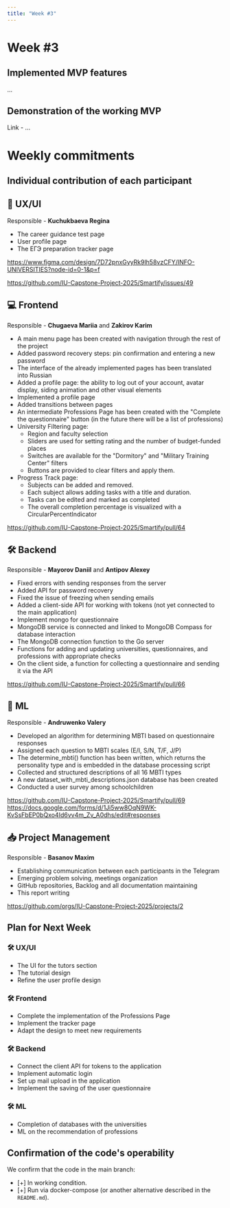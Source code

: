 ```yaml
---
title: "Week #3"
---
```


# **Week #3**

## Implemented MVP features

...

## Demonstration of the working MVP

Link - ...

# Weekly commitments

## Individual contribution of each participant


## 🎨 UX/UI

Responsible - **Kuchukbaeva Regina**
 - The career guidance test page
 - User profile page
 - The ЕГЭ preparation tracker page

https://www.figma.com/design/7D72pnxGyyRk9lh58vzCFY/INFO-UNIVERSITIES?node-id=0-1&p=f

https://github.com/IU-Capstone-Project-2025/Smartify/issues/49

## 💻 Frontend

Responsible - **Chugaeva Mariia** and **Zakirov Karim**

- A main menu page has been created with navigation through the rest of the project
- Added password recovery steps: pin confirmation and entering a new password
- The interface of the already implemented pages has been translated into Russian
- Added a profile page: the ability to log out of your account, avatar display, siding animation and other visual elements
- Implemented a profile page
- Added transitions between pages
- An intermediate Professions Page has been created with the "Complete the questionnaire" button (in the future there will be a list of professions)
- University Filtering page:
  - Region and faculty selection
  - Sliders are used for setting rating and the number of budget-funded places
  - Switches are available for the "Dormitory" and "Military Training Center" filters
  - Buttons are provided to clear filters and apply them.
- Progress Track page:
  - Subjects can be added and removed.
  - Each subject allows adding tasks with a title and duration.
  - Tasks can be edited and marked as completed
  - The overall completion percentage is visualized with a CircularPercentIndicator

https://github.com/IU-Capstone-Project-2025/Smartify/pull/64

## 🛠️ Backend

Responsible - **Mayorov Daniil** and **Antipov Alexey**
 - Fixed errors with sending responses from the server
 - Added API for password recovery
 - Fixed the issue of freezing when sending emails
 - Added a client-side API for working with tokens (not yet connected to the main application)
 - Implement mongo for questionnaire
 - MongoDB service is connected and linked to MongoDB Compass for database interaction
 - The MongoDB connection function to the Go server
 - Functions for adding and updating universities, questionnaires, and professions with appropriate checks
 - On the client side, a function for collecting a questionnaire and sending it via the API

https://github.com/IU-Capstone-Project-2025/Smartify/pull/66

## 🤖 ML

Responsible - **Andruwenko Valery**
 - Developed an algorithm for determining MBTI based on questionnaire responses
 - Assigned each question to MBTI scales (E/I, S/N, T/F, J/P)
 - The determine_mbti() function has been written, which returns the personality type and is embedded in the database processing script
 - Сollected and structured descriptions of all 16 MBTI types
 - A new dataset_with_mbti_descriptions.json database has been created
 - Сonducted a user survey among schoolchildren

https://github.com/IU-Capstone-Project-2025/Smartify/pull/69
https://docs.google.com/forms/d/1Ji5ww8OqN9WK-KvSsFbEP0bQxo4Id6vv4m_Zv_A0dhs/edit#responses

## 📥 Project Management 

Responsible - **Basanov Maxim**
 - Establishing communication between each participants in the Telegram
 - Emerging problem solving, meetings organization
 - GitHub repositories, Backlog and all documentation maintaining
 - This report writing

https://github.com/orgs/IU-Capstone-Project-2025/projects/2



## Plan for Next Week

### 🛠️ UX/UI

 - The UI for the tutors section
 - The tutorial design
 - Refine the user profile design

### 🛠️ Frontend

- Complete the implementation of the Professions Page
- Implement the tracker page
- Adapt the design to meet new requirements

### 🛠️ Backend

 - Connect the client API for tokens to the application
 - Implement automatic login
 - Set up mail upload in the application
 - Implement the saving of the user questionnaire

### 🛠️ ML

- Completion of databases with the universities
- ML on the recommendation of professions



## Confirmation of the code's operability

We confirm that the code in the main branch:
- [+] In working condition.
- [+] Run via docker-compose (or another alternative described in the `README.md`).
